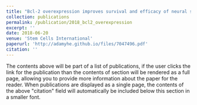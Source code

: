 ```yaml
---
title: "Bcl-2 overexpression improves survival and efficacy of neural stem cell-mediated enzyme prodrug therapy"
collection: publications
permalink: /publication/2018_bcl2_overexpression
excerpt: ''
date: 2018-06-20
venue: 'Stem Cells International'
paperurl: 'http://adamyhe.github.io/files/7047496.pdf'
citation: ''
---
```


The contents above will be part of a list of publications, if the user clicks the link for the publication than the contents of section will be rendered as a full page, allowing you to provide more information about the paper for the reader. When publications are displayed as a single page, the contents of the above "citation" field will automatically be included below this section in a smaller font.

